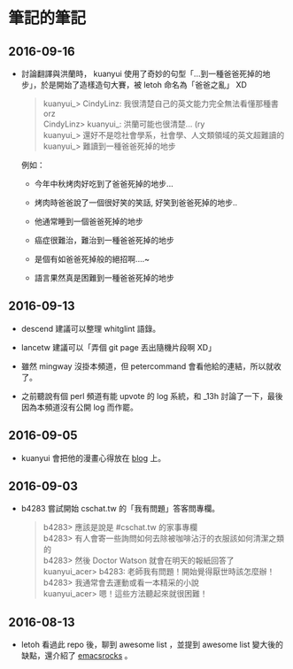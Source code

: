 # 筆記的筆記

## 2016-09-16

  * 討論翻譯與洪蘭時， kuanyui 使用了奇妙的句型「...到一種爸爸死掉的地步」，於是開始了造樣造句大賽，被 letoh 命名為「爸爸之亂」 XD

    > kuanyui_> CindyLinz: 我很清楚自己的英文能力完全無法看懂那種書orz  
    > CindyLinz> kuanyui_: 洪蘭可能也很清楚... (ry  
    > kuanyui_> 還好不是唸社會學系，社會學、人文類領域的英文超難讀的  
    > kuanyui_> 難讀到一種爸爸死掉的地步

    例如：

    * 今年中秋烤肉好吃到了爸爸死掉的地步...

    * 烤肉時爸爸說了一個很好笑的笑話, 好笑到爸爸死掉的地步..

    * 他通常睡到一個爸爸死掉的地步

    * 癌症很難治，難治到一種爸爸死掉的地步

    * 是個有如爸爸死掉般的絕招啊....~

    * 語言果然真是困難到一種爸爸死掉的地步

## 2016-09-13

  * descend 建議可以整理 whitglint 語錄。

  * lancetw 建議可以「弄個 git page 丟出隨機片段啊 XD」

  * 雖然 mingway 沒掛本頻道，但 petercommand 會看他給的連結，所以就收了。

  * 之前聽說有個 perl 頻道有能 upvote 的 log 系統，和 _13h 討論了一下，最後因為本頻道沒有公開 log 而作罷。

## 2016-09-05

  * kuanyui 會把他的漫畫心得放在 [blog][kuanyui-comics] 上。

  [kuanyui-comics]: http://kuanyui.github.io/comics/

## 2016-09-03

  * b4283 嘗試開始 cschat.tw 的「我有問題」答客問專欄。

    > b4283> 應該是說是 #cschat.tw 的家事專欄  
    > b4283> 有人會寄一些詢問如何去除被咖啡沾汙的衣服該如何清潔之類的  
    > b4283> 然後 Doctor Watson 就會在明天的報紙回答了  
    > kuanyui_acer> b4283: 老師我有問題！開始覺得厭世時該怎麼辦！  
    > b4283> 我通常會去運動或看一本精采的小說  
    > kuanyui_acer> 嗯！這些方法聽起來就很困難！

## 2016-08-13

  * letoh 看過此 repo 後，聊到 awesome list ，並提到 awesome list 變大後的缺點，還介紹了 [emacsrocks][emacsrocks] 。

  [emacsrocks]: http://emacsrocks.com/
